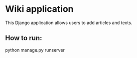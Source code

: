 # Wiki application

This Django application allows users to add articles and texts.

## How to run:

python manage.py runserver
